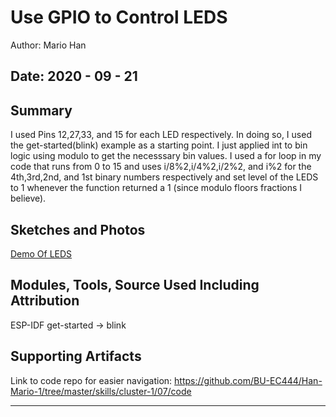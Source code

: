 #  Use GPIO to Control LEDS

Author: Mario Han

Date: 2020 - 09 - 21
-----

## Summary

I used Pins 12,27,33, and 15 for each LED respectively. In doing so, I used the get-started(blink) example as a starting point. 
I just applied int to bin logic using modulo to get the necesssary bin values. I used a for loop in my code that runs from 0 to 15 and uses
i/8%2,i/4%2,i/2%2, and i%2 for the 4th,3rd,2nd, and 1st binary numbers respectively and set level of the LEDS to 1 whenever the function returned a 
1 (since modulo floors fractions I believe).

## Sketches and Photos

[Demo Of LEDS](https://drive.google.com/file/d/1Prw8HIhEM4GhQPIklh9e-DLLmXVWK7DW/view?usp=sharing)


## Modules, Tools, Source Used Including Attribution

ESP-IDF get-started -> blink

## Supporting Artifacts

Link to code repo for easier navigation: https://github.com/BU-EC444/Han-Mario-1/tree/master/skills/cluster-1/07/code


-----

